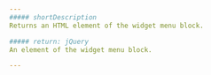 ```yaml
---
##### shortDescription
Returns an HTML element of the widget menu block.

##### return: jQuery
An element of the widget menu block.

---
```

